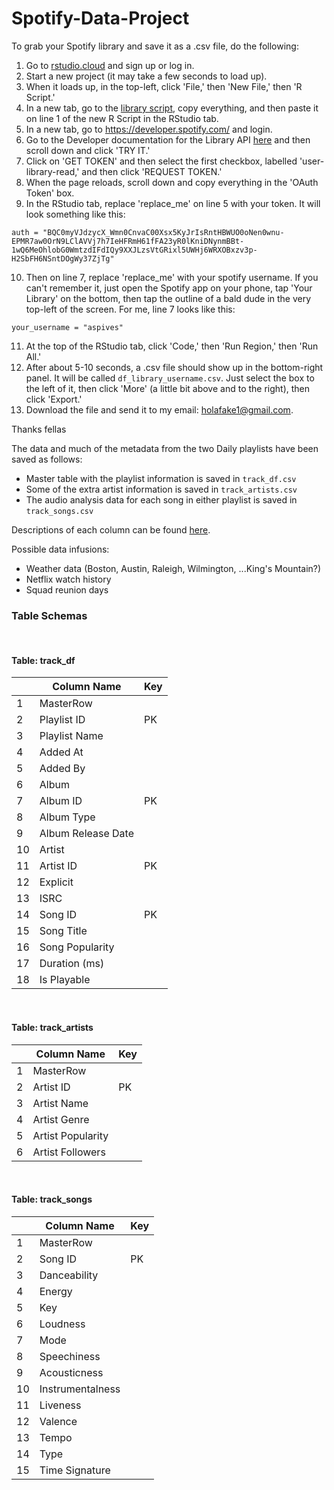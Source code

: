 # Spotify-Data-Project

To grab your Spotify library and save it as a .csv file, do the following:

1. Go to [rstudio.cloud](rstudio.cloud) and sign up or log in.
2. Start a new project (it may take a few seconds to load up).
3. When it loads up, in the top-left, click 'File,' then 'New File,' then 'R Script.'
4. In a new tab, go to the [library script](https://raw.githubusercontent.com/hurrifan1/Spotify-Data-Project/master/get_spotify_library_script.R), copy everything, and then paste it on line 1 of the new R Script in the RStudio tab.
5. In a new tab, go to https://developer.spotify.com/ and login.
6. Go to the Developer documentation for the Library API [here](https://developer.spotify.com/documentation/web-api/reference/library/check-users-saved-tracks/) and then scroll down and click 'TRY IT.'
7. Click on 'GET TOKEN' and then select the first checkbox, labelled 'user-library-read,' and then click 'REQUEST TOKEN.'
8. When the page reloads, scroll down and copy everything in the 'OAuth Token' box.
9. In the RStudio tab, replace 'replace_me' on line 5 with your token. It will look something like this:

`auth = "BQC0myVJdzycX_Wmn0CnvaC00Xsx5KyJrIsRntHBWUO0oNen0wnu-EPMR7aw0OrN9LClAVVj7h7IeHFRmH61fFA23yR0lKniDNynmBBt-1wQ6MeOhlobG0WmtzdIFdIQy9XXJLzsVtGRixl5UWHj6WRXOBxzv3p-H2SbFH6NSntDOgWy37ZjTg"`

10. Then on line 7, replace 'replace_me' with your spotify username. If you can't remember it, just open the Spotify app on your phone, tap 'Your Library' on the bottom, then tap the outline of a bald dude in the very top-left of the screen. For me, line 7 looks like this:

`your_username = "aspives"`

11. At the top of the RStudio tab, click 'Code,' then 'Run Region,' then 'Run All.'
12. After about 5-10 seconds, a .csv file should show up in the bottom-right panel. It will be called `df_library_username.csv`. Just select the box to the left of it, then click 'More' (a little bit above and to the right), then click 'Export.'
13. Download the file and send it to my email: holafake1@gmail.com.

Thanks fellas



The data and much of the metadata from the two Daily playlists have been saved as follows:

* Master table with the playlist information is saved in `track_df.csv`
* Some of the extra artist information is saved in `track_artists.csv`
* The audio analysis data for each song in either playlist is saved in `track_songs.csv`

Descriptions of each column can be found [here](https://developer.spotify.com/documentation/web-api/reference/).  

Possible data infusions:

* Weather data (Boston, Austin, Raleigh, Wilmington, ...King's Mountain?)
* Netflix watch history
* Squad reunion days


### Table Schemas
<br>

#### Table: track_df

|    | Column Name        | Key      |
|----|--------------------|----------|
| 1  | MasterRow          |          |
| 2  | Playlist ID        | PK       |
| 3  | Playlist Name      |          |
| 4  | Added At           |          |
| 5  | Added By           |          |
| 6  | Album              |          |
| 7  | Album ID           | PK       |
| 8  | Album Type         |          |
| 9  | Album Release Date |          |
| 10 | Artist             |          |
| 11 | Artist ID          | PK       |
| 12 | Explicit           |          |
| 13 | ISRC               |          |
| 14 | Song ID            | PK       |
| 15 | Song Title         |          |
| 16 | Song Popularity    |          |
| 17 | Duration (ms)      |          |
| 18 | Is Playable        |          |

<br>

#### Table: track_artists

|    | Column Name       | Key      |
|----|-------------------|----------|
| 1  | MasterRow         |          |
| 2  | Artist ID         | PK       |
| 3  | Artist Name       |          |
| 4  | Artist Genre      |          |
| 5  | Artist Popularity |          |
| 6  | Artist Followers  |          |

<br>

#### Table: track_songs

|    | Column Name      | Key |
|----|------------------|-----|
| 1  | MasterRow        |     |
| 2  | Song ID          | PK  |
| 3  | Danceability     |     |
| 4  | Energy           |     |
| 5  | Key              |     |
| 6  | Loudness         |     |
| 7  | Mode             |     |
| 8  | Speechiness      |     |
| 9  | Acousticness     |     |
| 10 | Instrumentalness |     |
| 11 | Liveness         |     |
| 12 | Valence          |     |
| 13 | Tempo            |     |
| 14 | Type             |     |
| 15 | Time Signature   |     |

